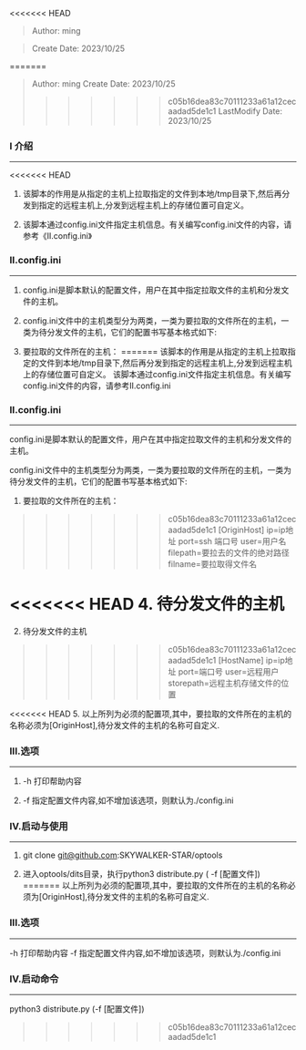 <<<<<<< HEAD
> Author: ming 

> Create Date: 2023/10/25 

=======
> Author: ming
> Create Date: 2023/10/25
>>>>>>> c05b16dea83c70111233a61a12cecaadad5de1c1
> LastModify Date: 2023/10/25

### I 介绍
---
<<<<<<< HEAD
1. 该脚本的作用是从指定的主机上拉取指定的文件到本地/tmp目录下,然后再分发到指定的远程主机上,分发到远程主机上的存储位置可自定义。

2. 该脚本通过config.ini文件指定主机信息。有关编写config.ini文件的内容，请参考《II.config.ini》

### II.config.ini
---
1. config.ini是脚本默认的配置文件，用户在其中指定拉取文件的主机和分发文件的主机。

2. config.ini文件中的主机类型分为两类，一类为要拉取的文件所在的主机，一类为待分发文件的主机，它们的配置书写基本格式如下:

3. 要拉取的文件所在的主机：
=======
该脚本的作用是从指定的主机上拉取指定的文件到本地/tmp目录下,然后再分发到指定的远程主机上,分发到远程主机上的存储位置可自定义。
该脚本通过config.ini文件指定主机信息。有关编写config.ini文件的内容，请参考II.config.ini

### II.config.ini
---
config.ini是脚本默认的配置文件，用户在其中指定拉取文件的主机和分发文件的主机。

config.ini文件中的主机类型分为两类，一类为要拉取的文件所在的主机，一类为待分发文件的主机，它们的配置书写基本格式如下:

1. 要拉取的文件所在的主机：
>>>>>>> c05b16dea83c70111233a61a12cecaadad5de1c1
[OriginHost]
ip=ip地址
port=ssh 端口号
user=用户名
filepath=要拉去的文件的绝对路径
filname=要拉取得文件名


<<<<<<< HEAD
4. 待分发文件的主机
=======
2. 待分发文件的主机
>>>>>>> c05b16dea83c70111233a61a12cecaadad5de1c1
[HostName]
ip=ip地址
port=端口号
user=远程用户
storepath=远程主机存储文件的位置

<<<<<<< HEAD
5. 以上所列为必须的配置项,其中，要拉取的文件所在的主机的名称必须为[OriginHost],待分发文件的主机的名称可自定义.

### III.选项
---
1. -h 打印帮助内容 

2. -f 指定配置文件内容,如不增加该选项，则默认为./config.ini

### IV.启动与使用
---
1. git clone git@github.com:SKYWALKER-STAR/optools 

2. 进入optools/dits目录，执行python3 distribute.py ( -f [配置文件])
=======
以上所列为必须的配置项,其中，要拉取的文件所在的主机的名称必须为[OriginHost],待分发文件的主机的名称可自定义.

### III.选项
---
-h 打印帮助内容
-f 指定配置文件内容,如不增加该选项，则默认为./config.ini

### IV.启动命令
---
python3 distribute.py (-f [配置文件])
>>>>>>> c05b16dea83c70111233a61a12cecaadad5de1c1
